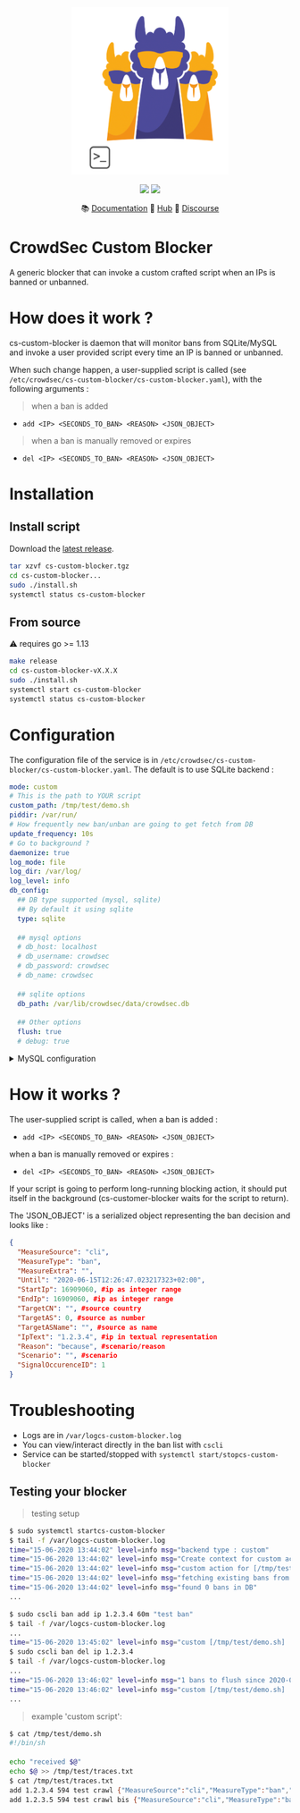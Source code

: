 <p align="center">
<img src="https://github.com/crowdsecurity/cs-custom-blocker/raw/master/docs/assets/crowdsec_custom.png" alt="CrowdSec" title="CrowdSec" width="280" height="300" />
</p>
<p align="center">
<img src="https://img.shields.io/badge/build-pass-green">
<img src="https://img.shields.io/badge/tests-pass-green">
</p>
<p align="center">
&#x1F4DA; <a href="https://docs.crowdsec.net/blockers/netfilter/installation/">Documentation</a>
&#x1F4A0; <a href="https://hub.crowdsec.net">Hub</a>
&#128172; <a href="https://discourse.crowdsec.net">Discourse </a>
</p>

# CrowdSec Custom Blocker

A generic blocker that can invoke a custom crafted script when an IPs is banned or unbanned.

# How does it work ?

cs-custom-blocker is daemon that will monitor bans from SQLite/MySQL and invoke a user provided script every time an IP is banned or unbanned.

When such change happen, a user-supplied script is called (see `/etc/crowdsec/cs-custom-blocker/cs-custom-blocker.yaml`), with the following arguments :

> when a ban is added

 - `add <IP> <SECONDS_TO_BAN> <REASON> <JSON_OBJECT>`

> when a ban is manually removed or expires

 - `del <IP> <SECONDS_TO_BAN> <REASON> <JSON_OBJECT>`

# Installation


## Install script

Download the [latest release](https://github.com/crowdsecurity/cs-custom-blocker/releases).

```bash
tar xzvf cs-custom-blocker.tgz
cd cs-custom-blocker...
sudo ./install.sh
systemctl status cs-custom-blocker
```

## From source

:warning: requires go >= 1.13

```bash
make release
cd cs-custom-blocker-vX.X.X
sudo ./install.sh
systemctl start cs-custom-blocker
systemctl status cs-custom-blocker
```

# Configuration


The configuration file of the service is in `/etc/crowdsec/cs-custom-blocker/cs-custom-blocker.yaml`.
The default is to use SQLite backend :

```yaml
mode: custom
# This is the path to YOUR script
custom_path: /tmp/test/demo.sh
piddir: /var/run/
# How frequently new ban/unban are going to get fetch from DB
update_frequency: 10s
# Go to background ?
daemonize: true
log_mode: file
log_dir: /var/log/
log_level: info
db_config:
  ## DB type supported (mysql, sqlite)
  ## By default it using sqlite
  type: sqlite

  ## mysql options
  # db_host: localhost
  # db_username: crowdsec
  # db_password: crowdsec
  # db_name: crowdsec

  ## sqlite options
  db_path: /var/lib/crowdsec/data/crowdsec.db

  ## Other options
  flush: true
  # debug: true

```

<details>
  <summary>MySQL configuration</summary>

```yaml
mode: custom
# this is the path to YOUR script
custom_path: /tmp/test/demo.sh
piddir: /var/run/
update_frequency: 10s
daemonize: true
log_mode: file
log_dir: /var/log/
log_level: info
db_config:
  ## DB type supported (mysql, sqlite)
  type: mysql

  ## mysql options
  db_host: localhost
  db_username: crowdsec
  db_password: crowdsec
  db_name: crowdsec

  ## sqlite options
  #db_path: /var/lib/crowdsec/data/crowdsec.db

  ## Other options
  flush: true
  # debug: true
```
</details>


# How it works ?

The user-supplied script is called, when a ban is added :

 - `add <IP> <SECONDS_TO_BAN> <REASON> <JSON_OBJECT>`

when a ban is manually removed or expires :

 - `del <IP> <SECONDS_TO_BAN> <REASON> <JSON_OBJECT>`


If your script is going to perform long-running blocking action, it should put itself in the background (cs-customer-blocker waits for the script to return).


The 'JSON_OBJECT' is a serialized object representing the ban decision and looks like :

```json
{
  "MeasureSource": "cli",
  "MeasureType": "ban",
  "MeasureExtra": "",
  "Until": "2020-06-15T12:26:47.023217323+02:00",
  "StartIp": 16909060, #ip as integer range
  "EndIp": 16909060, #ip as integer range
  "TargetCN": "", #source country
  "TargetAS": 0, #source as number
  "TargetASName": "", #source as name
  "IpText": "1.2.3.4", #ip in textual representation
  "Reason": "because", #scenario/reason
  "Scenario": "", #scenario
  "SignalOccurenceID": 1
}

```

# Troubleshooting

 - Logs are in `/var/logcs-custom-blocker.log`
 - You can view/interact directly in the ban list with `cscli`
 - Service can be started/stopped with `systemctl start/stopcs-custom-blocker`

## Testing your blocker

> testing setup
```bash
$ sudo systemctl startcs-custom-blocker
$ tail -f /var/logcs-custom-blocker.log 
time="15-06-2020 13:44:02" level=info msg="backend type : custom"
time="15-06-2020 13:44:02" level=info msg="Create context for custom action on [/tmp/test/demo.sh]"
time="15-06-2020 13:44:02" level=info msg="custom action for [/tmp/test/demo.sh] init"
time="15-06-2020 13:44:02" level=info msg="fetching existing bans from DB"
time="15-06-2020 13:44:02" level=info msg="found 0 bans in DB"
...
```

```bash
$ sudo cscli ban add ip 1.2.3.4 60m "test ban"
$ tail -f /var/logcs-custom-blocker.log 
...
time="15-06-2020 13:45:02" level=info msg="custom [/tmp/test/demo.sh] : add ban on 1.2.3.4 for 3595 sec (test ban)"
$ sudo cscli ban del ip 1.2.3.4   
$ tail -f /var/logcs-custom-blocker.log 
...
time="15-06-2020 13:46:02" level=info msg="1 bans to flush since 2020-06-15 13:45:52.599606669 +0200 CEST m=+110.020992814"
time="15-06-2020 13:46:02" level=info msg="custom [/tmp/test/demo.sh] : del ban on 1.2.3.4"
...
```


> example 'custom script':
```bash
$ cat /tmp/test/demo.sh 
#!/bin/sh

echo "received $@"
echo $@ >> /tmp/test/traces.txt
$ cat /tmp/test/traces.txt 
add 1.2.3.4 594 test crawl {"MeasureSource":"cli","MeasureType":"ban","MeasureExtra":"","Until":"2020-06-15T13:02:52.41649833+02:00","StartIp":16909060,"EndIp":16909060,"TargetCN":"","TargetAS":0,"TargetASName":"","IpText":"1.2.3.4","Reason":"test crawl","Scenario":"","SignalOccurenceID":2}
add 1.2.3.5 594 test crawl bis {"MeasureSource":"cli","MeasureType":"ban","MeasureExtra":"","Until":"2020-06-15T13:03:12.604666128+02:00","StartIp":16909061,"EndIp":16909061,"TargetCN":"","TargetAS":0,"TargetASName":"","IpText":"1.2.3.5","Reason":"test crawl bis","Scenario":"","SignalOccurenceID":3}

```

